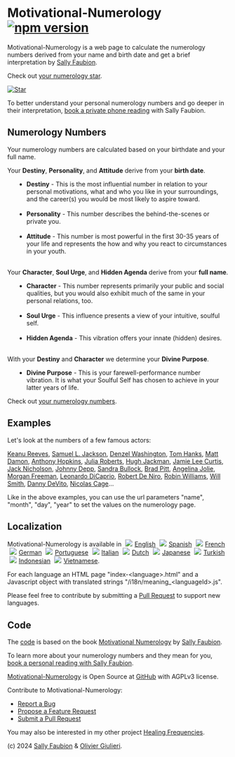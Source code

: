 # Motivational-Numerology [![npm version](https://img.shields.io/npm/v/motivational-numerology)](https://www.npmjs.com/package/motivational-numerology)

Motivational-Numerology is a web page to calculate the numerology numbers derived from your name and birth date and get a brief interpretation by [Sally Faubion](http://sallysnumbers.com/).

Check out [your numerology star](https://evoluteur.github.io/motivational-numerology/).

[![Star](https://raw.githubusercontent.com/evoluteur/motivational-numerology/master/pix/numerology-star-labels.gif)](https://evoluteur.github.io/motivational-numerology/)

To better understand your personal numerology numbers and go deeper in their interpretation, [book a private phone reading](https://sallysnumbers.com/services/) with Sally Faubion.

## Numerology Numbers

Your numerology numbers are calculated based on your birthdate and your full name.

Your **Destiny**, **Personality**, and **Attitude** derive from your **birth date**.

<ul style="margin-left:20px">
<li><strong>Destiny</strong> - <span>This is the most influential number in relation to your personal motivations, what and who you like in your surroundings, and the career(s) you would be most likely to aspire toward.
</span><br/><br/>

<li><strong>Personality</strong>
- <span>This number describes the behind-the-scenes or private you.
</span><br/><br/>

<li><strong>Attitude</strong>
- <span>This number is most powerful in the first 30-35 years of your life and represents the how and why you react to circumstances in your youth.
</span><br/><br/>
</ul>

 Your **Character**, **Soul Urge**, and **Hidden Agenda** derive from your **full name**.

<div style="padding-left:20px">
<ul>

<li><strong>Character</strong>
- <span>
This number represents primarily your public and social qualities, but you would also exhibit much of the same in your personal relations, too.
</span><br/><br/>

<li><strong>Soul Urge</strong>
- <span>
This influence presents a view of your intuitive, soulful self.
</span><br/><br/>

<li><strong>Hidden Agenda</strong>
- <span>
This vibration offers your innate (hidden) desires.
</span><br/><br/>

</div>


With your
**Destiny** and **Character** we determine your **Divine Purpose**.

<div style="padding-left:20px">
<ul>
<li><strong>Divine Purpose</strong>
- <span>
This is your farewell-performance number vibration. It is what your Soulful Self has chosen to achieve in your latter years of life.

</span>

 </div>

Check out [your numerology numbers](https://evoluteur.github.io/motivational-numerology/).


## Examples

Let's look at the numbers of a few famous actors:

[Keanu Reeves](https://evoluteur.github.io/motivational-numerology/?name=Keanu+Charles+Reeves&month=9&day=2&year=1964),
[Samuel L. Jackson](https://evoluteur.github.io/motivational-numerology/?name=Samuel+Leroy+Jackson&month=12&day=21&year=1948),
[Denzel Washington](https://evoluteur.github.io/motivational-numerology/?name=Denzel+Hayes+Washington+Junior&month=12&day=28&year=1954),
[Tom Hanks](https://evoluteur.github.io/motivational-numerology/?name=Thomas+Jeffrey+Hanks&month=7&day=9&year=1956),
[Matt Damon](https://evoluteur.github.io/motivational-numerology/?name=Matthew+Paige+Damon&month=8&day=8&year=1970),
[Anthony Hopkins](https://evoluteur.github.io/motivational-numerology/?name=Philip+Anthony+Hopkins&month=12&day=31&year=1937),
[Julia Roberts](https://evoluteur.github.io/motivational-numerology/?name=Julia+Fiona+Roberts&month=10&day=28&year=1967),
[Hugh Jackman](https://evoluteur.github.io/motivational-numerology/?name=Hugh+Michael+Jackman+AC&month=10&day=12&year=1968),
[Jamie Lee Curtis](https://evoluteur.github.io/motivational-numerology/?name=Jamie+Lee+Curtis&month=11&day=22&year=1958),
[Jack Nicholson](https://evoluteur.github.io/motivational-numerology/?name=John+Joseph+Nicholson&month=4&day=22&year=1937),
[Johnny Depp](https://evoluteur.github.io/motivational-numerology/?name=John+Christopher+Depp+II&month=6&day=9&year=1963),
[Sandra Bullock](https://evoluteur.github.io/motivational-numerology/?name=Sandra+Annette+Bullock&month=7&day=26&year=1964),
[Brad Pitt](https://evoluteur.github.io/motivational-numerology/?name=William+Bradley+Pitt&month=12&day=18&year=1963),
[Angelina Jolie](https://evoluteur.github.io/motivational-numerology/?name=Angelina+Jolie+Voight&month=6&day=4&year=1975),
[Morgan Freeman](https://evoluteur.github.io/motivational-numerology/?name=Morgan+Freeman&month=6&day=1&year=1937),
[Leonardo DiCaprio](https://evoluteur.github.io/motivational-numerology/?name=Leonardo+Wilhelm+DiCaprio&month=11&day=11&year=1974),
[Robert De Niro](https://evoluteur.github.io/motivational-numerology/?name=Robert+Anthony+De+Niro+Jr.&month=8&day=17&year=1943),
[Robin Williams](https://evoluteur.github.io/motivational-numerology/?name=Robin+McLaurin+Williams&month=7&day=21&year=1951),
[Will Smith](https://evoluteur.github.io/motivational-numerology/?name=Willard+Carroll+Smith+Jr.&month=9&day=25&year=1968),
[Danny DeVito](https://evoluteur.github.io/motivational-numerology/?name=Daniel+Michael+DeVito+Jr.&month=11&day=17&year=1944),
[Nicolas Cage](https://evoluteur.github.io/motivational-numerology/?name=Nicolas+Kim+Coppola&month=1&day=7&year=1964)...

Like in the above examples, you can use the url parameters "name", "month", "day", "year" to set the values on the numerology page.

## Localization

Motivational-Numerology is available in [<nobr><img src="https://evoluteur.github.io/motivational-numerology/pix/en.gif" style="margin:0 5px;"/>English</nobr>](https://evoluteur.github.io/motivational-numerology/)
 [<nobr><img src="https://evoluteur.github.io/motivational-numerology/pix/es.gif" style="margin:0 5px;"/>Spanish</nobr>](https://evoluteur.github.io/motivational-numerology/index-spanish.html)
 [<nobr><img src="https://evoluteur.github.io/motivational-numerology/pix/fr.gif" style="margin:0 5px;"/>French</nobr>](https://evoluteur.github.io/motivational-numerology/index-french.html)
 [<nobr><img src="https://evoluteur.github.io/motivational-numerology/pix/de.gif" style="margin:0 5px;"/>German</nobr>](https://evoluteur.github.io/motivational-numerology/index-german.html)
 [<nobr><img src="https://evoluteur.github.io/motivational-numerology/pix/pt.gif" style="margin:0 5px;"/>Portuguese</nobr>](https://evoluteur.github.io/motivational-numerology/index-portuguese.html)
 [<nobr><img src="https://evoluteur.github.io/motivational-numerology/pix/it.gif" style="margin:0 5px;"/>Italian</nobr>](https://evoluteur.github.io/motivational-numerology/index-italian.html)
 [<nobr><img src="https://evoluteur.github.io/motivational-numerology/pix/nl.gif" style="margin:0 5px;"/>Dutch</nobr>](https://evoluteur.github.io/motivational-numerology/index-dutch.html)
 [<nobr><img src="https://evoluteur.github.io/motivational-numerology/pix/jp.gif" style="margin:0 5px;"/>Japanese</nobr>](https://evoluteur.github.io/motivational-numerology/index-japanese.html)
 [<nobr><img src="https://evoluteur.github.io/motivational-numerology/pix/tr.gif" style="margin:0 5px;"/>Turkish</nobr>](https://evoluteur.github.io/motivational-numerology/index-turkish.html)
 [<nobr><img src="https://evoluteur.github.io/motivational-numerology/pix/id.gif" style="margin:0 5px;"/>Indonesian</nobr>](https://evoluteur.github.io/motivational-numerology/index-indonesian.html)
 [<nobr><img src="https://evoluteur.github.io/motivational-numerology/pix/vi.gif" style="margin:0 5px;"/>Vietnamese</nobr>](https://evoluteur.github.io/motivational-numerology/index-vietnamese.html).

For each language an HTML page "index-&lt;language&gt;.html" and a Javascript object with translated strings "/i18n/meaning_&lt;languageId&gt;.js".

Please feel free to contribute by submitting a [Pull Request](https://github.com/evoluteur/motivational-numerology/pulls) to support new languages.

## Code

The [code](https://github.com/evoluteur/motivational-numerology) is based on the book [Motivational Numerology](https://www.amazon.com/Motivational-Numerology-Numbers-Affect-Your/dp/0929765974) by [Sally Faubion](http://sallysnumbers.com/).

To learn more about your numerology numbers and they mean for you, [book a personal reading with Sally Faubion](https://sallysnumbers.com/services/).


[Motivational-Numerology](https://github.com/evoluteur/motivational-numerology)  is Open Source at [GitHub](https://github.com/evoluteur/motivational-numerology) with AGPLv3 license.

Contribute to Motivational-Numerology:

- [Report a Bug](https://github.com/evoluteur/motivational-numerology/labels/bug)
- [Propose a Feature Request](https://github.com/evoluteur/motivational-numerology/labels/enhancement)
- [Submit a Pull Request](https://github.com/evoluteur/motivational-numerology/pulls)

You may also be interested in my other project [Healing Frequencies](https://github.com/evoluteur/healing-frequencies).

(c) 2024 [Sally Faubion](http://sallysnumbers.com/) & [Olivier Giulieri](https://evoluteur.github.io/).
